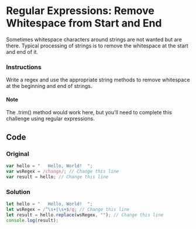# Regular Expressions: Remove Whitespace from Start and End

Sometimes whitespace characters around strings are not wanted but are there. Typical processing of strings is to remove the whitespace at the start and end of it.

### Instructions

Write a regex and use the appropriate string methods to remove whitespace at the beginning and end of strings.

#### Note
The .trim() method would work here, but you'll need to complete this challenge using regular expressions.

## Code

### Original

```javascript
var hello = "   Hello, World!  ";
var wsRegex = /change/; // Change this line
var result = hello; // Change this line
```

### Solution

```javascript
let hello = "   Hello, World!  ";
let wsRegex = /^\s+|\s+$/g; // Change this line
let result = hello.replace(wsRegex, ""); // Change this line
console.log(result);
```
